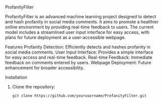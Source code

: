 ProfanityFilter

ProfanityFilter is an advanced machine learning project designed to detect and hash profanity in social media comments. It aims to promote a healthier online environment by providing real-time feedback to users. The current model includes a streamlined user input interface for easy access, with plans for future deployment as a user-accessible webpage.

Features
Profanity Detection: Efficiently detects and hashes profanity in social media comments.
User Input Interface: Provides a simple interface for easy access and real-time feedback.
Real-time Feedback: Immediate feedback on comments entered by users.
Webpage Deployment: Future enhancement for broader accessibility.

Installation
1. Clone the repository:
   ```sh
   git clone https://github.com/yourusername/ProfanityFilter.git
